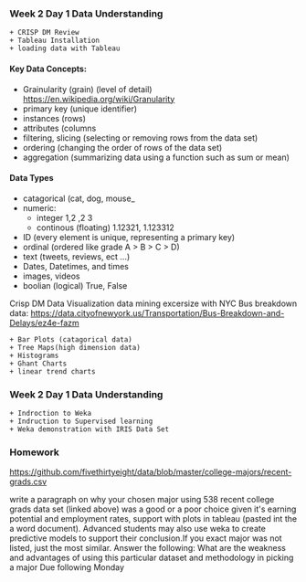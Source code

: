 ### Week 2 Day 1 Data Understanding
    + CRISP DM Review
    + Tableau Installation
    + loading data with Tableau
#### Key Data Concepts:
+ Grainularity  (grain) (level of detail)  https://en.wikipedia.org/wiki/Granularity
+ primary key (unique identifier)
+ instances (rows)
+ attributes (columns
+ filtering, slicing (selecting or removing rows from the data set)
+ ordering (changing the order of rows of the data set)
+ aggregation (summarizing data using a function such as sum or mean)
 
 #### Data Types
 + catagorical (cat, dog, mouse_
 + numeric:
    * integer 1,2 ,2 3
    * continous (floating) 1.12321, 1.123312 
 + ID (every element is unique, representing a primary key)
 + ordinal (ordered like grade A > B > C > D)
 + text (tweets, reviews, ect ...)
 + Dates, Datetimes, and times
 + images, videos
 + boolian (logical) True, False
 
 Crisp DM Data Visualization data mining excersize with
 NYC Bus breakdown data:
https://data.cityofnewyork.us/Transportation/Bus-Breakdown-and-Delays/ez4e-fazm

    + Bar Plots (catagorical data)
    + Tree Maps(high dimension data)
    + Histograms 
    + Ghant Charts 
    + linear trend charts

### Week 2 Day 1 Data Understanding
    + Indroction to Weka
    + Indruction to Supervised learning
    + Weka demonstration with IRIS Data Set

### Homework
https://github.com/fivethirtyeight/data/blob/master/college-majors/recent-grads.csv

write a paragraph on why your chosen major using 538 recent college grads data set (linked above)
was a good or a poor choice given it's earning potential and employment rates,
support with plots in tableau (pasted int the a word document).  Advanced students may also use weka to create
  predictive models to support their conclusion.If you exact major was not listed, just
the most similar.  Answer the following: What are the weakness and advantages of using this particular dataset
and methodology in picking a major
Due following Monday
